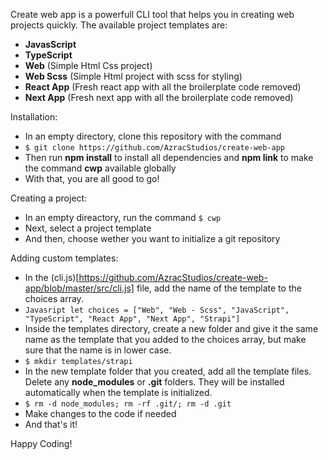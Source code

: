 Create web app is a powerfull CLI tool that helps you in creating web projects quickly. The available project templates are:
* **JavasScript**
* **TypeScript**
* **Web** (Simple Html Css project)
* **Web Scss** (Simple Html project with scss for styling)
* **React App** (Fresh react app with all the broilerplate code removed)
* **Next App** (Fresh next app with all the broilerplate code removed)

Installation:
* In an empty directory, clone this repository with the command
* ```$ git clone https://github.com/AzracStudios/create-web-app ```
* Then run **npm install** to install all dependencies and **npm link** to make the command **cwp** available globally
* With that, you are all good to go! 

Creating a project:
* In an empty direactory, run the command ```$ cwp```
* Next, select a project template
* And then, choose wether you want to initialize a git repository

Adding custom templates:
* In the (cli.js)[https://github.com/AzracStudios/create-web-app/blob/master/src/cli.js] file, add the name of the template to the choices array.
* ```Javasript let choices = ["Web", "Web - Scss", "JavaScript", "TypeScript", "React App", "Next App", "Strapi"] ```
* Inside the templates directory, create a new folder and give it the same name as the template that you added to the choices array, but make sure that the name is in lower case.
* ```$ mkdir templates/strapi```
* In the new template folder that you created, add all the template files. Delete any **node_modules** or **.git** folders. They will be installed automatically when the template is initialized. 
* ```$ rm -d node_modules; rm -rf .git/; rm -d .git```
* Make changes to the code if needed
* And that's it!

Happy Coding!
